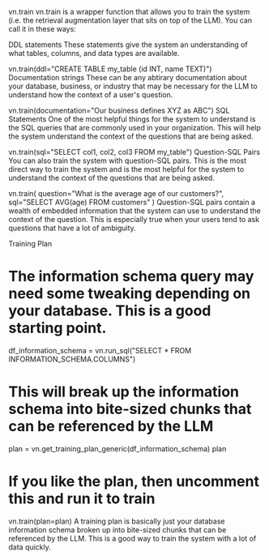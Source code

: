 vn.train
vn.train is a wrapper function that allows you to train the system (i.e. the retrieval augmentation layer that sits on top of the LLM). You can call it in these ways:

DDL statements
These statements give the system an understanding of what tables, columns, and data types are available.

vn.train(ddl="CREATE TABLE my_table (id INT, name TEXT)")
Documentation strings
These can be any abtirary documentation about your database, business, or industry that may be necessary for the LLM to understand how the context of a user's question.

vn.train(documentation="Our business defines XYZ as ABC")
SQL Statements
One of the most helpful things for the system to understand is the SQL queries that are commonly used in your organization. This will help the system understand the context of the questions that are being asked.

vn.train(sql="SELECT col1, col2, col3 FROM my_table")
Question-SQL Pairs
You can also train the system with question-SQL pairs. This is the most direct way to train the system and is the most helpful for the system to understand the context of the questions that are being asked.

vn.train(
    question="What is the average age of our customers?", 
    sql="SELECT AVG(age) FROM customers"
)
Question-SQL pairs contain a wealth of embedded information that the system can use to understand the context of the question. This is especially true when your users tend to ask questions that have a lot of ambiguity.

Training Plan
# The information schema query may need some tweaking depending on your database. This is a good starting point.
df_information_schema = vn.run_sql("SELECT * FROM INFORMATION_SCHEMA.COLUMNS")

# This will break up the information schema into bite-sized chunks that can be referenced by the LLM
plan = vn.get_training_plan_generic(df_information_schema)
plan

# If you like the plan, then uncomment this and run it to train
vn.train(plan=plan)
A training plan is basically just your database information schema broken up into bite-sized chunks that can be referenced by the LLM. This is a good way to train the system with a lot of data quickly.
